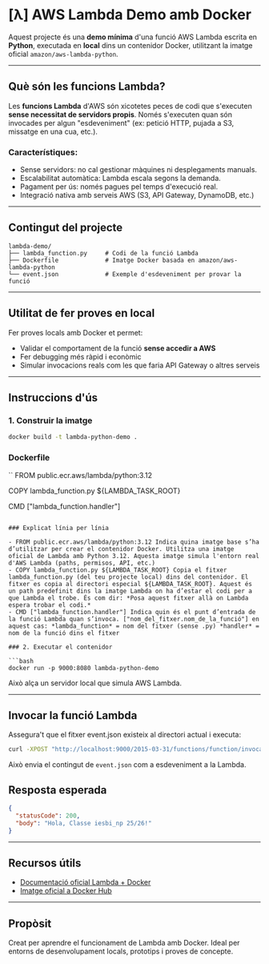 # [λ] AWS Lambda Demo amb Docker

Aquest projecte és una **demo mínima** d'una funció AWS Lambda escrita en **Python**, executada en **local** dins un contenidor Docker, utilitzant la imatge oficial `amazon/aws-lambda-python`.

---

## Què són les funcions Lambda?

Les **funcions Lambda** d'AWS són xicotetes peces de codi que s'executen **sense necessitat de servidors propis**. Només s'executen quan són invocades per algun "esdeveniment" (ex: petició HTTP, pujada a S3, missatge en una cua, etc.).

### Característiques:
- Sense servidors: no cal gestionar màquines ni desplegaments manuals.
- Escalabilitat automàtica: Lambda escala segons la demanda.
- Pagament per ús: només pagues pel temps d'execució real.
- Integració nativa amb serveis AWS (S3, API Gateway, DynamoDB, etc.)

---

## Contingut del projecte

```
lambda-demo/
├── lambda_function.py     # Codi de la funció Lambda
├── Dockerfile             # Imatge Docker basada en amazon/aws-lambda-python
└── event.json             # Exemple d'esdeveniment per provar la funció
```

---

## Utilitat de fer proves en local

Fer proves locals amb Docker et permet:
- Validar el comportament de la funció **sense accedir a AWS**
- Fer debugging més ràpid i econòmic
- Simular invocacions reals com les que faria API Gateway o altres serveis

---

## Instruccions d'ús

### 1. Construir la imatge

```bash
docker build -t lambda-python-demo .
```
### Dockerfile

``
FROM public.ecr.aws/lambda/python:3.12

COPY lambda_function.py ${LAMBDA_TASK_ROOT}

CMD ["lambda_function.handler"]
```

### Explicat línia per línia

- FROM public.ecr.aws/lambda/python:3.12 Indica quina imatge base s’ha d’utilitzar per crear el contenidor Docker. Utilitza una imatge oficial de Lambda amb Python 3.12. Aquesta imatge simula l'entorn real d'AWS Lambda (paths, permisos, API, etc.)
- COPY lambda_function.py ${LAMBDA_TASK_ROOT} Copia el fitxer lambda_function.py (del teu projecte local) dins del contenidor. El fitxer es copia al directori especial ${LAMBDA_TASK_ROOT}. Aquest és un path predefinit dins la imatge Lambda on ha d’estar el codi per a que Lambda el trobe. És com dir: *Posa aquest fitxer allà on Lambda espera trobar el codi.*
- CMD ["lambda_function.handler"] Indica quin és el punt d’entrada de la funció Lambda quan s’invoca. ["nom_del_fitxer.nom_de_la_funció"] en aquest cas: *lambda_function* = nom del fitxer (sense .py) *handler* = nom de la funció dins el fitxer

### 2. Executar el contenidor

```bash
docker run -p 9000:8080 lambda-python-demo
```

Això alça un servidor local que simula AWS Lambda.

---

## Invocar la funció Lambda

Assegura't que el fitxer event.json existeix al directori actual i executa:

```bash
curl -XPOST "http://localhost:9000/2015-03-31/functions/function/invocations" -d @event.json
```

Això envia el contingut de `event.json` com a esdeveniment a la Lambda.

## Resposta esperada

```json
{
  "statusCode": 200,
  "body": "Hola, Classe iesbi_np 25/26!"
}
```

---

## Recursos útils

- [Documentació oficial Lambda + Docker](https://docs.aws.amazon.com/lambda/latest/dg/images-create.html)
- [Imatge oficial a Docker Hub](https://hub.docker.com/r/amazon/aws-lambda-python)

---

## Propòsit

Creat per aprendre el funcionament de Lambda amb Docker. Ideal per entorns de desenvolupament locals, prototips i proves de concepte.
